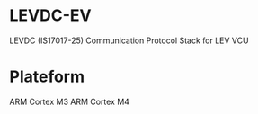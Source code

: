 # LEVDC-EV
LEVDC (IS17017-25) Communication Protocol Stack for LEV VCU 
# Plateform 
  ARM Cortex M3
  ARM Cortex M4
